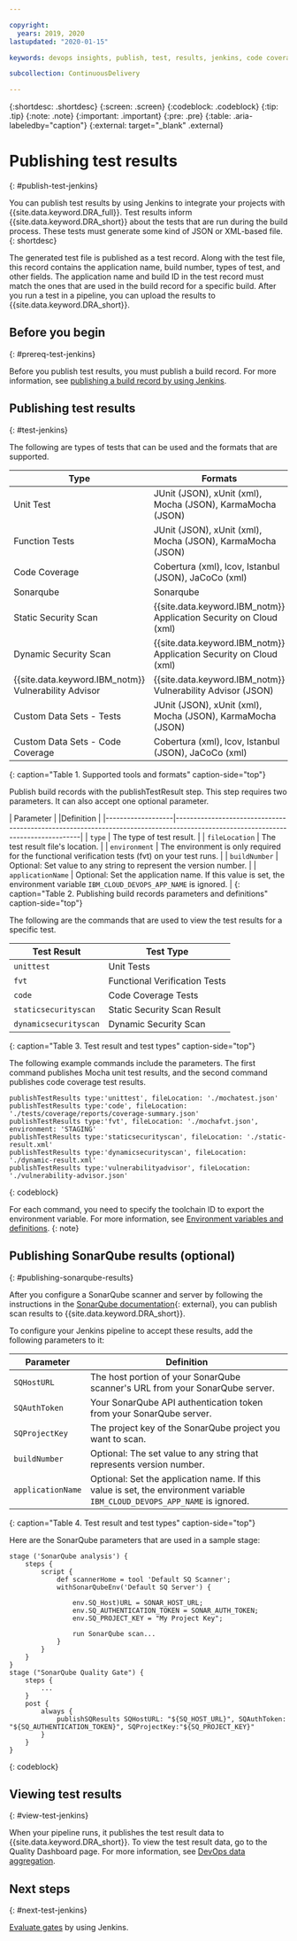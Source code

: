 ```yaml
---

copyright:
  years: 2019, 2020
lastupdated: "2020-01-15"

keywords: devops insights, publish, test, results, jenkins, code coverage, tests, verification, app, sonarqube, dashboard

subcollection: ContinuousDelivery

---
```


{:shortdesc: .shortdesc}
{:screen: .screen}
{:codeblock: .codeblock}
{:tip: .tip}
{:note: .note}
{:important: .important}
{:pre: .pre}
{:table: .aria-labeledby="caption"}
{:external: target="_blank" .external}

# Publishing test results
{: #publish-test-jenkins}

You can publish test results by using Jenkins to integrate your projects with {{site.data.keyword.DRA_full}}. Test results inform {{site.data.keyword.DRA_short}} about the tests that are run during the build process. These tests must generate some kind of JSON or XML-based file. 
{: shortdesc}

The generated test file is published as a test record. Along with the test file, this record contains the application name, build number, types of test, and other fields. The application name and build ID in the test record must match the ones that are used in the build record for a specific build. After you run a test in a pipeline, you can upload the results to {{site.data.keyword.DRA_short}}.

## Before you begin
{: #prereq-test-jenkins}

Before you publish test results, you must publish a build record. For more information, see [publishing a build record by using Jenkins](/docs/ContinuousDelivery?topic=ContinuousDelivery-publish-build-jenkins).


## Publishing test results
{: #test-jenkins}

The following are types of tests that can be used and the formats that are supported. 

| Type                                                 | Formats                                                            | 
|------------------------------------------------------|--------------------------------------------------------------------|
| Unit Test                                            | JUnit (JSON), xUnit (xml), Mocha (JSON), KarmaMocha (JSON)         | 
| Function Tests                                       | JUnit (JSON), xUnit (xml), Mocha (JSON), KarmaMocha (JSON)         | 
| Code Coverage                                        | Cobertura (xml), lcov, Istanbul (JSON), JaCoCo (xml)               |
| Sonarqube                                            | Sonarqube                                                          |
| Static Security Scan                                 | {{site.data.keyword.IBM_notm}} Application Security on Cloud (xml) |
| Dynamic Security Scan                                | {{site.data.keyword.IBM_notm}} Application Security on Cloud (xml) |
| {{site.data.keyword.IBM_notm}} Vulnerability Advisor | {{site.data.keyword.IBM_notm}} Vulnerability Advisor (JSON)        |
| Custom Data Sets - Tests                             | JUnit (JSON), xUnit (xml), Mocha (JSON), KarmaMocha (JSON)         |
| Custom Data Sets - Code Coverage                     | Cobertura (xml), lcov, Istanbul (JSON), JaCoCo (xml)               |
{: caption="Table 1. Supported tools and formats" caption-side="top"}

Publish build records with the publishTestResult step. This step requires two parameters. It can also accept one optional parameter.

| Parameter         | |Definition                                                                                                                     |
|-------------------|---------------------------------------------------------------------------------------------------------------------------------|
| `type`            | The type of test result.                                                                                                        |
| `fileLocation`    | The test result file's location.                                                                                                |
| `environment`     | The environment is only required for the functional verification tests (fvt) on your test runs.                                 |
| `buildNumber`     | Optional: Set value to any string to represent the version number.                                                              |
| `applicationName` | Optional: Set the application name. If this value is set, the environment variable `IBM_CLOUD_DEVOPS_APP_NAME` is ignored. |
{: caption="Table 2. Publishing build records parameters and definitions" caption-side="top"}

The following are the commands that are used to view the test results for a specific test. 

| Test Result           | Test Type                     |
|-----------------------|-------------------------------|
| `unittest`            | Unit Tests                    |
| `fvt`                 | Functional Verification Tests |
| `code`                | Code Coverage Tests           |
| `staticsecurityscan`  | Static Security Scan Result   | 
| `dynamicsecurityscan` | Dynamic Security Scan         | 
{: caption="Table 3. Test result and test types" caption-side="top"}

The following example commands include the parameters. The first command publishes Mocha unit test results, and the second command publishes code coverage test results.
```
publishTestResults type:'unittest', fileLocation: './mochatest.json'
publishTestResults type:'code', fileLocation: './tests/coverage/reports/coverage-summary.json'
publishTestResults type:'fvt', fileLocation: './mochafvt.json', environment: 'STAGING'
publishTestResults type:'staticsecurityscan', fileLocation: './static-result.xml'
publishTestResults type:'dynamicsecurityscan', fileLocation: './dynamic-result.xml'
publishTestResults type:'vulnerabilityadvisor', fileLocation: './vulnerability-advisor.json'
```
{: codeblock}

For each command, you need to specify the toolchain ID to export the environment variable. For more information, see [Environment variables and definitions](/docs/ContinuousDelivery?topic=ContinuousDelivery-publish-build-jenkins). 
{: note} 


## Publishing SonarQube results (optional)
{: #publishing-sonarqube-results}

After you configure a SonarQube scanner and server by following the instructions in the [SonarQube documentation](https://docs.sonarqube.org/latest/analysis/scan/sonarscanner-for-jenkins/){: external}, you can publish scan results to {{site.data.keyword.DRA_short}}.

To configure your Jenkins pipeline to accept these results, add the following parameters to it:

| Parameter         | Definition                                                                                                                     |
|-------------------|--------------------------------------------------------------------------------------------------------------------------------|
| `SQHostURL`       | The host portion of your SonarQube scanner's URL from your SonarQube server.                                    |
| `SQAuthToken`     | Your SonarQube API authentication token from your SonarQube server.                                                  |
| `SQProjectKey`    | The project key of the SonarQube project you want to scan.                                                                     |
| `buildNumber`     | Optional: The set value to any string that represents version number.                                                             |
| `applicationName` | Optional: Set the application name. If this value is set, the environment variable `IBM_CLOUD_DEVOPS_APP_NAME` is ignored. |
{: caption="Table 4. Test result and test types" caption-side="top"}

Here are the SonarQube parameters that are used in a sample stage:
```
stage ('SonarQube analysis') {
    steps {
        script {
            def scannerHome = tool 'Default SQ Scanner';
            withSonarQubeEnv('Default SQ Server') {

                env.SQ_Host)URL = SONAR_HOST_URL;
                env.SQ_AUTHENTICATION_TOKEN = SONAR_AUTH_TOKEN;
                env.SQ_PROJECT_KEY = "My Project Key";

                run SonarQube scan...
            }
        }
    }
}
stage ("SonarQube Quality Gate") {
    steps {
        ...
    }
    post {
        always {
            publishSQResults SQHostURL: "${SQ_HOST_URL}", SQAuthToken: "${SQ_AUTHENTICATION_TOKEN}", SQProjectKey:"${SQ_PROJECT_KEY}"
        }
    }
}
```
{: codeblock}


## Viewing test results
{: #view-test-jenkins}

When your pipeline runs, it publishes the test result data to {{site.data.keyword.DRA_short}}. To view the test result data, go to the Quality Dashboard page. For more information, see [DevOps data aggregation](/docs/ContinuousDelivery?topic=ContinuousDelivery-devops-data-aggregation).


## Next steps
{: #next-test-jenkins}

[Evaluate gates](/docs/ContinuousDelivery?topic=ContinuousDelivery-evaluate-gates-jenkins) by using Jenkins.
